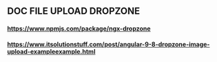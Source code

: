 ## DOC FILE UPLOAD DROPZONE

#### https://www.npmjs.com/package/ngx-dropzone

#### https://www.itsolutionstuff.com/post/angular-9-8-dropzone-image-upload-exampleexample.html